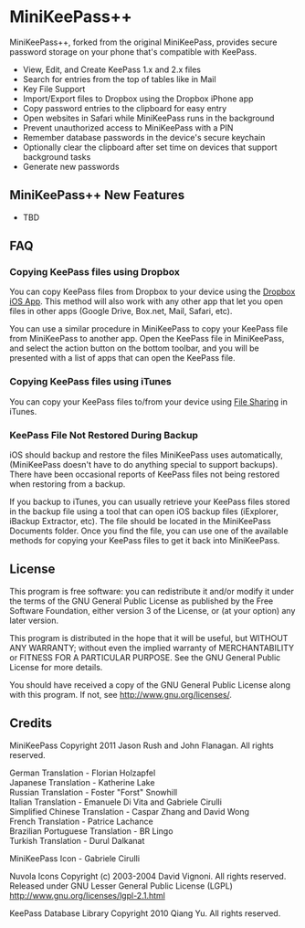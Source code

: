 MiniKeePass++
===========

MiniKeePass++, forked from the original MiniKeePass, provides secure password storage on your phone that's compatible with KeePass.

- View, Edit, and Create KeePass 1.x and 2.x files
- Search for entries from the top of tables like in Mail
- Key File Support
- Import/Export files to Dropbox using the Dropbox iPhone app
- Copy password entries to the clipboard for easy entry
- Open websites in Safari while MiniKeePass runs in the background
- Prevent unauthorized access to MiniKeePass with a PIN
- Remember database passwords in the device's secure keychain
- Optionally clear the clipboard after set time on devices that support background tasks
- Generate new passwords

MiniKeePass++ New Features
---

- TBD


FAQ
---

### Copying KeePass files using Dropbox ###

You can copy KeePass files from Dropbox to your device using the [Dropbox iOS App](https://www.dropbox.com/help/80/en).  This method will also work with any other app that let you open files in other apps (Google Drive, Box.net, Mail, Safari, etc).

You can use a similar procedure in MiniKeePass to copy your KeePass file from MiniKeePass to another app.  Open the KeePass file in MiniKeePass, and select the action button on the bottom toolbar, and you will be presented with a list of apps that can open the KeePass file.

### Copying KeePass files using iTunes ###

You can copy your KeePass files to/from your device using [File Sharing](http://support.apple.com/kb/ht4094) in iTunes.

### KeePass File Not Restored During Backup ###

iOS should backup and restore the files MiniKeePass uses automatically, (MiniKeePass doesn't have to do anything special to support backups).  There have been occasional reports of KeePass files not being restored when restoring from a backup.

If you backup to iTunes, you can usually retrieve your KeePass files stored in the backup file using a tool that can open iOS backup files (iExplorer, iBackup Extractor, etc).  The file should be located in the MiniKeePass Documents folder.  Once you find the file, you can use one of the available methods for copying your KeePass files to get it back into MiniKeePass.

License
-------

This program is free software: you can redistribute it and/or modify
it under the terms of the GNU General Public License as published by
the Free Software Foundation, either version 3 of the License, or
(at your option) any later version.

This program is distributed in the hope that it will be useful,
but WITHOUT ANY WARRANTY; without even the implied warranty of
MERCHANTABILITY or FITNESS FOR A PARTICULAR PURPOSE.  See the
GNU General Public License for more details.

You should have received a copy of the GNU General Public License
along with this program.  If not, see <http://www.gnu.org/licenses/>.

Credits
-------
MiniKeePass
Copyright 2011 Jason Rush and John Flanagan. All rights reserved.

German Translation - Florian Holzapfel<br />
Japanese Translation - Katherine Lake<br />
Russian Translation - Foster "Forst" Snowhill<br />
Italian Translation - Emanuele Di Vita and Gabriele Cirulli<br />
Simplified Chinese Translation - Caspar Zhang and David Wong<br />
French Translation - Patrice Lachance<br />
Brazilian Portuguese Translation - BR Lingo<br />
Turkish Translation - Durul Dalkanat<br />

MiniKeePass Icon - Gabriele Cirulli

Nuvola Icons
Copyright (c) 2003-2004  David Vignoni. All rights reserved.
Released under GNU Lesser General Public License (LGPL)
http://www.gnu.org/licenses/lgpl-2.1.html

KeePass Database Library
Copyright 2010 Qiang Yu. All rights reserved.
